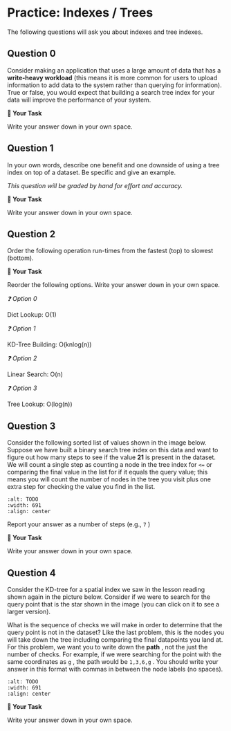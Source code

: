 # <i class="far fa-edit"></i> Practice: Indexes / Trees


The following questions will ask you about indexes and tree indexes.

## Question 0

Consider making an application that uses a large amount of data that has a **write-heavy workload** (this means it is more common for users to upload information to add data to the system rather than querying for information). True or false, you would expect that building a search tree index for your data will improve the performance of your system.





**📝 Your Task**

Write your answer down in your own space.

## Question 1

In your own words, describe one benefit and one downside of using a tree index on top of a dataset. Be specific and give an example.

*This question will be graded by hand for effort and accuracy.*



**📝 Your Task**

Write your answer down in your own space.

## Question 2

Order the following operation run-times from the fastest (top) to slowest (bottom).



**📝 Your Task**

Reorder the following options. Write your answer down in your own space.

*❓ Option 0*

Dict Lookup: O(1)

*❓ Option 1*

KD-Tree Building: O(knlog(n))

*❓ Option 2*

Linear Search: O(n)

*❓ Option 3*

Tree Lookup: O(log(n))

## Question 3

Consider the following sorted list of values shown in the image below. Suppose we have built a binary search tree index on this data and want to figure out how many steps to see if the value **21** is present in the dataset. We will count a single step as counting a node in the tree index for `<=` or comparing the final value in the list for if it equals the query value; this means you will count the number of nodes in the tree you visit plus one extra step for checking the value you find in the list.

```{image} https://static.us.edusercontent.com/files/bpcQtiocxqyAPO7jxlCAyiBd
:alt: TODO
:width: 691
:align: center
```

Report your answer as a number of steps (e.g., `7` )



**📝 Your Task**

Write your answer down in your own space.

## Question 4

Consider the KD-tree for a spatial index we saw in the lesson reading shown again in the picture below. Consider if we were to search for the query point that is the star shown in the image (you can click on it to see a larger version).

What is the sequence of checks we will make in order to determine that the query point is not in the dataset? Like the last problem, this is the nodes you will take down the tree including comparing the final datapoints you land at. For this problem, we want you to write down the **path** , not the just the number of checks. For example, if we were searching for the point with the same coordinates as `g` , the path would be `1,3,6,g` . You should write your answer in this format with commas in between the node labels (no spaces).

```{image} https://static.us.edusercontent.com/files/NguPgC5OZdpeR8u3fElqRMyT
:alt: TODO
:width: 691
:align: center
```







**📝 Your Task**

Write your answer down in your own space.

